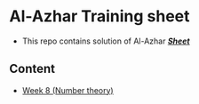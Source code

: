 # __Al-Azhar Training sheet__

- This repo contains solution of Al-Azhar [***Sheet***](https://codeforces.com/group/T3p02rhrmb/contests) 


## __Content__
- [Week 8 (Number theory)](./Week_8(math_theory)/)